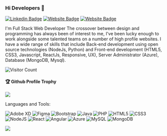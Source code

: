 ### Hi Developers 👋

[![Linkedin Badge](https://img.shields.io/badge/-Sandeep_Jadhav-blue?style=flat-square&logo=Linkedin&logoColor=white&link=https://www.linkedin.com/in/sandeep-jadhav-31aa06104/)](https://www.linkedin.com/in/sandeep-jadhav-31aa06104/)
[![Website Badge](https://img.shields.io/badge/StackOverflow-Sandeep_Jadhav-orange)](https://stackoverflow.com/users/17901822/sandeep-jadhav)
[![Website Badge](https://img.shields.io/badge/Quora-Sandeep_Jadhav-red)](https://www.quora.com/profile/Sandeep-Jadhav-209)


I'm
Full Stack Web Developer
The crossover between design and programming has always been of interest to me, I've been lucky enough to work alongside some talented teams on a number of high profile websites. I have a wide range of skills that include Back-end development using open source technologies (NodeJs, Python) and Front-end development (HTML5, CSS3, Javascript, ReactJs, Responsive, UX), Server Administrator (Azure), Database (MongoDB, Mysql).


![Visitor Count](https://profile-counter.glitch.me/SandeepJ-Developer/count.svg)

<div>
  <h4>🏆 Github Profile Trophy</h4>
  <a href="https://github.com/ryo-ma/github-profile-trophy">
    <img src="https://github-profile-trophy.vercel.app/?username=SandeepJ-Developer&column=7"/>
  </a>
</div>

Languages and Tools: 

<img alt="Adobe XD" src="https://img.shields.io/badge/adobexd-%23FF26BE.svg?style=flat-square&logo=adobexd&logoColor=white"/> <img alt="Figma" src="https://img.shields.io/badge/figma-%23F24E1E.svg?style=flat-square&logo=figma&logoColor=white"/> <img alt="Bootstrap" src="https://img.shields.io/badge/bootstrap-%23563D7C.svg?style=flat-square&logo=bootstrap&logoColor=white"/> <img alt="Java" src="https://img.shields.io/badge/java-%23ED8B00.svg?style=flat-square&logo=java&logoColor=white"/> <img alt="PHP" src="https://img.shields.io/badge/php-%23777BB4.svg?style=flat-square&logo=php&logoColor=white"/> <img alt="HTML5" src="https://img.shields.io/badge/html5-%23E34F26.svg?style=flat-square&logo=html5&logoColor=white"/> <img alt="CSS3" src="https://img.shields.io/badge/css3-%231572B6.svg?style=flat-square&logo=css3&logoColor=white"/> <img alt="NodeJS" src="https://img.shields.io/badge/node.js-%2343853D.svg?style=flat-square&logo=node-dot-js&logoColor=white"/> <img alt="React" src="https://img.shields.io/badge/react-%2320232a.svg?style=flat-square&logo=react&logoColor=%2361DAFB"/> <img alt="Angular" src="https://img.shields.io/badge/angular-%23DD0031.svg?flat-square&logo=angular&logoColor=white"/> <img alt="Azure" src="https://img.shields.io/badge/azure-%230072C6.svg?style=flat-square&logo=azure-devops&logoColor=white"/> <img alt="MySQL" src="https://img.shields.io/badge/mysql-%2300f.svg?style=flat-square&logo=mysql&logoColor=white"/> <img alt="MongoDB" src ="https://img.shields.io/badge/MongoDB-%234ea94b.svg?style=flat-square&logo=mongodb&logoColor=white"/>

![](https://activity-graph.herokuapp.com/graph?username=SandeepJ-Developer&theme=react-dark&area=true)
<!--
**SandeepJ-Developer/SandeepJ-Developer** is a ✨ _special_ ✨ repository because its `README.md` (this file) appears on your GitHub profile.

Here are some ideas to get you started:

- 🔭 I’m currently working on ...
- 🌱 I’m currently learning ...
- 👯 I’m looking to collaborate on ...
- 🤔 I’m looking for help with ...
- 💬 Ask me about ...
- 📫 How to reach me: ...
- 😄 Pronouns: ...
- ⚡ Fun fact: .....

-->
